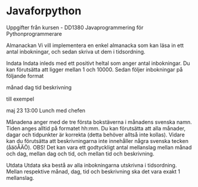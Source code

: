 # Javaforpython

Uppgifter från kursen - DD1380 Javaprogrammering för Pythonprogrammerare 

Almanackan
Vi vill implementera en enkel almanacka som kan läsa in ett antal inbokningar, och sedan skriva ut dem i tidsordning.

Indata
Indata inleds med ett positivt heltal 
 som anger antal inbokningar. Du kan förutsätta att 
 ligger mellan 1 och 10000. Sedan följer 
 inbokningar på följande format

månad dag tid beskrivning

till exempel

maj 23 13:00 Lunch med chefen

Månadena anger med de tre första bokstäverna i månadens svenska namn. Tiden anges alltid på formatet hh:mm. Du kan förutsätta att alla månader, dagar och tidpunkter är korrekta (detta behöver alltså inte kollas). Vidare kan du förutsätta att beskrivningarna inte innehåller några svenska tecken (åäöÅÄÖ). OBS! Det kan vara ett godtyckligt antal mellanslag mellan månad och dag, mellan dag och tid, och mellan tid och beskrivning.

Utdata
Utdata ska bestå av alla inbokningarna utskrivna i tidsordning. Mellan respektive månad, dag, tid och beskrivning ska det vara exakt 1 mellanslag.
